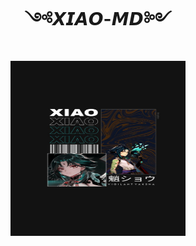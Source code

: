 <h1 align="center">༺𝙓𝙄𝘼𝙊-𝙈𝘿༻<br></h1>
<p align="center">
<img src="./Xiao-❤-Media/Xiao.jpeg"alt="animated" width="280" height="280" />
</p>
